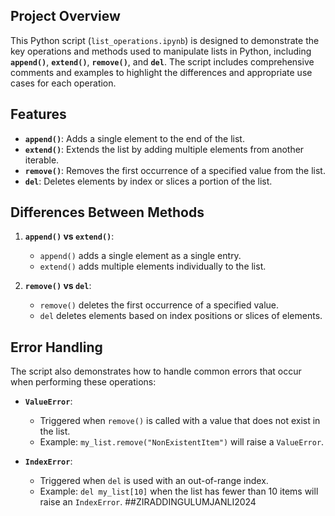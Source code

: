 
## **Project Overview**
This Python script (`list_operations.ipynb`) is designed to demonstrate the key operations and methods used to manipulate lists in Python, including **`append()`**, **`extend()`**, **`remove()`**, and **`del`**. The script includes comprehensive comments and examples to highlight the differences and appropriate use cases for each operation.

## **Features**
- **`append()`**: Adds a single element to the end of the list.
- **`extend()`**: Extends the list by adding multiple elements from another iterable.
- **`remove()`**: Removes the first occurrence of a specified value from the list.
- **`del`**: Deletes elements by index or slices a portion of the list.

## **Differences Between Methods**
1. **`append()` vs `extend()`**:
   - `append()` adds a single element as a single entry.
   - `extend()` adds multiple elements individually to the list.

2. **`remove()` vs `del`**:
   - `remove()` deletes the first occurrence of a specified value.
   - `del` deletes elements based on index positions or slices of elements.

## **Error Handling**
The script also demonstrates how to handle common errors that occur when performing these operations:

- **`ValueError`**:
  - Triggered when `remove()` is called with a value that does not exist in the list.
  - Example: `my_list.remove("NonExistentItem")` will raise a `ValueError`.

- **`IndexError`**:
  - Triggered when `del` is used with an out-of-range index.
  - Example: `del my_list[10]` when the list has fewer than 10 items will raise an `IndexError`.
##ZIRADDINGULUMJANLI2024
